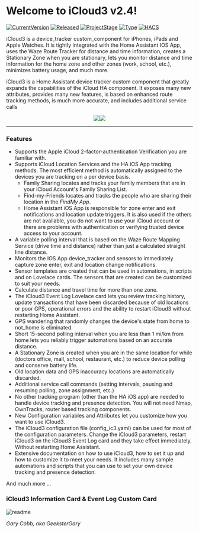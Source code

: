 # Welcome to iCloud3 v2.4!

[![CurrentVersion](https://img.shields.io/badge/Current_Version-v2.4.5-blue.svg)](https://github.com/gcobb321/icloud3)
[![Released](https://img.shields.io/badge/Released-October,_2021-blue.svg)](https://github.com/gcobb321/icloud3)
[![ProjectStage](https://img.shields.io/badge/Project_Stage-General_Availability-red.svg)](https://github.com/gcobb321/icloud3)
[![Type](https://img.shields.io/badge/Type-Custom_Component-orange.svg)](https://github.com/gcobb321/icloud3)
[![HACS](https://img.shields.io/badge/HACS-Default-orange.svg)](https://github.com/gcobb321/icloud3)

iCloud3 is a device_tracker custom_component for iPhones, iPads and Apple Watches. It is tightly integrated with the Home Assistant IOS App, uses the Waze Route Tracker for distance and time information, creates a Stationary Zone when you are stationary, lets you monitor distance and time information for the home zone and other zones (work, school, etc.), minimizes battery usage, and much more.

iCloud3 is a Home Assistant device tracker custom component that greatly expands the capabilities of the iCloud HA component. It exposes many new attributes, provides many new features, is based on enhanced route tracking methods, is much more accurate, and includes additional service calls



<div  align="center"><a href="https://gcobb321.github.io/icloud3/#/"><img src="https://github.com/gcobb321/icloud3/raw/master/docs/images/button_documentation.jpg"></a><a href="https://github.com/gcobb321/icloud3/releases"><img src="https://github.com/gcobb321/icloud3/raw/master/docs/images/button_download_long.jpg"></a></div>

------

### Features

* Supports the Apple iCloud 2-factor-authentication Verification you are familiar with.
* Supports iCloud Location Services and the HA iOS App tracking methods. The most efficient method is automatically assigned to the devices you are tracking on a per device basis.
  * Family Sharing locates and tracks your family members that are in your iCloud Account's Family Sharing List.
  * Find-my-Friends locates and tracks the people who are sharing their location in the *FindMy App*.
  * Home Assistant iOS App is responsible for zone enter and exit notifications and location update triggers. It is also used if the others are not available, you do not want to use your iCloud account or there are problems with authentication or verifying trusted device access to your account.
* A variable polling interval that is based on the Waze Route Mapping Service (drive time and distance) rather than just a calculated straight line distance.
* Monitors the IOS App device_tracker and sensors to immediately capture zone enter, exit and location change notifications.
* Sensor templates are created that can be used in automations, in scripts and on Lovelace cards. The sensors that are created can be customized to suit your needs.
* Calculate distance and travel time for more than one zone.
* The iCloud3 Event Log Lovelace card lets you review tracking history, update transactions that have been discarded because of old locations or poor GPS, operational errors and the ability to restart iCloud3 without restarting Home Assistant.
* GPS wandering that randomly changes the device's state from home to not_home is eliminated.
* Short 15-second polling interval when you are less than 1 mi/km from home lets you reliably trigger automations based on an accurate distance.
* A Stationary Zone is created when you are in the same location for while (doctors office, mall, school, restaurant, etc.) to  reduce device polling and conserve battery life.
* Old location data and GPS inaccuracy locations are automatically discarded.
* Additional service call commands (setting intervals, pausing and resuming polling, zone assignment, etc.)
* No other tracking program (other than the HA iOS app) are needed to handle device tracking and presence detection. You will not need Nmap, OwnTracks, router based tracking components.
* New Configuration variables and Attributes let you customize how you want to use iCloud3.
* The iCloud3 configuration file (config_ic3.yaml) can be used for most of the configuration parameters. Change the iCloud3 parameters, restart iCloud3 on the iCloud3 Event Log card and they take effect immediately. Without restarting Home Assistant.
* Extensive documentation on how to use iCloud3, how to set it up and how to customize it to meet your needs. It includes many sample automations and scripts that you can use to set your own device tracking and presence detection.

And much more ...

### iCloud3 Information Card & Event Log Custom Card

![readme](docs/images/readme.jpg)

*Gary Cobb, aka GeeksterGary*
